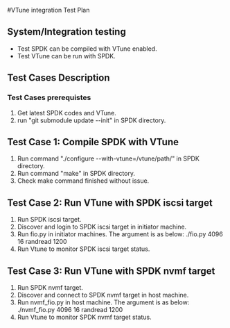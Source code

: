 #VTune integration Test Plan

## System/Integration testing
 - Test SPDK can be compiled with VTune enabled.
 - Test VTune can be run with SPDK.

## Test Cases Description

### Test Cases prerequistes
1. Get latest SPDK codes and VTune.
2. run "git submodule update --init" in SPDK directory.

## Test Case 1: Compile SPDK with VTune
1. Run command "./configure --with-vtune=/vtune/path/" in SPDK directory.
2. Run command "make" in SPDK directory.
3. Check make command finished without issue.

## Test Case 2: Run VTune with SPDK iscsi target
1. Run SPDK iscsi target.
2. Discover and login to SPDK iscsi target in initiator machine.
3. Run fio.py in initiator machines. The argument is as below:
./fio.py 4096 16 randread 1200
4. Run Vtune to monitor SPDK iscsi target status.

## Test Case 3: Run VTune with SPDK nvmf target
1. Run SPDK nvmf target.
2. Discover and connect to SPDK nvmf target in host machine.
3. Run nvmf_fio.py in host machine. The argument is as below:
./nvmf_fio.py 4096 16 randread 1200
4. Run Vtune to monitor SPDK nvmf target status.
